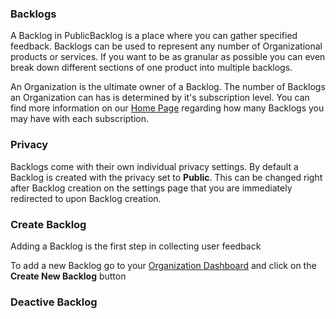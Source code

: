 ### Backlogs

A Backlog in PublicBacklog is a place where you can gather specified feedback. Backlogs can be used to represent any number of Organizational products or services. If you want to be as granular as possible you can even break down different sections of one product into multiple backlogs.

An Organization is the ultimate owner of a Backlog. The number of Backlogs an Organization can has is determined by it's subscription level. You can find more information on our [Home Page]() regarding how many Backlogs you may have with each subscription.

### Privacy
Backlogs come with their own individual privacy settings. By default a Backlog is created with the privacy set to **Public**. This can be changed right after Backlog creation on the settings page that you are immediately redirected to upon Backlog creation.

### Create Backlog
Adding a Backlog is the first step in collecting user feedback

To add a new Backlog go to your [Organization Dashboard]() and click on the **Create New Backlog** button
### Deactive Backlog